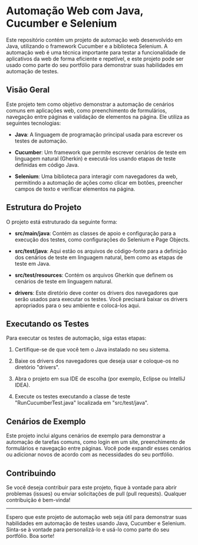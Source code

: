 # Automação Web com Java, Cucumber e Selenium

Este repositório contém um projeto de automação web desenvolvido em Java, utilizando o framework Cucumber e a biblioteca Selenium. A automação web é uma técnica importante para testar a funcionalidade de aplicativos da web de forma eficiente e repetível, e este projeto pode ser usado como parte do seu portfólio para demonstrar suas habilidades em automação de testes.

## Visão Geral

Este projeto tem como objetivo demonstrar a automação de cenários comuns em aplicações web, como preenchimento de formulários, navegação entre páginas e validação de elementos na página. Ele utiliza as seguintes tecnologias:

- **Java**: A linguagem de programação principal usada para escrever os testes de automação.

- **Cucumber**: Um framework que permite escrever cenários de teste em linguagem natural (Gherkin) e executá-los usando etapas de teste definidas em código Java.

- **Selenium**: Uma biblioteca para interagir com navegadores da web, permitindo a automação de ações como clicar em botões, preencher campos de texto e verificar elementos na página.

## Estrutura do Projeto

O projeto está estruturado da seguinte forma:

- **src/main/java**: Contém as classes de apoio e configuração para a execução dos testes, como configurações do Selenium e Page Objects.

- **src/test/java**: Aqui estão os arquivos de código-fonte para a definição dos cenários de teste em linguagem natural, bem como as etapas de teste em Java.

- **src/test/resources**: Contém os arquivos Gherkin que definem os cenários de teste em linguagem natural.

- **drivers**: Este diretório deve conter os drivers dos navegadores que serão usados para executar os testes. Você precisará baixar os drivers apropriados para o seu ambiente e colocá-los aqui.

## Executando os Testes

Para executar os testes de automação, siga estas etapas:

1. Certifique-se de que você tem o Java instalado no seu sistema.

2. Baixe os drivers dos navegadores que deseja usar e coloque-os no diretório "drivers".

3. Abra o projeto em sua IDE de escolha (por exemplo, Eclipse ou IntelliJ IDEA).

4. Execute os testes executando a classe de teste "RunCucumberTest.java" localizada em "src/test/java".

## Cenários de Exemplo

Este projeto inclui alguns cenários de exemplo para demonstrar a automação de tarefas comuns, como login em um site, preenchimento de formulários e navegação entre páginas. Você pode expandir esses cenários ou adicionar novos de acordo com as necessidades do seu portfólio.

## Contribuindo

Se você deseja contribuir para este projeto, fique à vontade para abrir problemas (issues) ou enviar solicitações de pull (pull requests). Qualquer contribuição é bem-vinda!

---

Espero que este projeto de automação web seja útil para demonstrar suas habilidades em automação de testes usando Java, Cucumber e Selenium. Sinta-se à vontade para personalizá-lo e usá-lo como parte do seu portfólio. Boa sorte!

